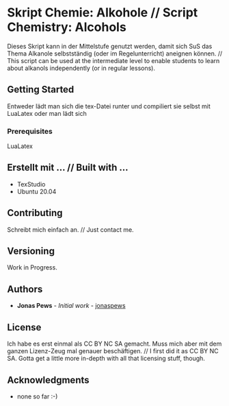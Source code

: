 # Skript Chemie: Alkohole // Script Chemistry: Alcohols

Dieses Skript kann in der Mittelstufe genutzt werden, damit sich SuS das Thema Alkanole selbstständig (oder im Regelunterricht) aneignen können. // This script can be used at the intermediate level to enable students to learn about alkanols independently (or in regular lessons).

## Getting Started

Entweder lädt man sich die tex-Datei runter und compiliert sie selbst mit LuaLatex oder man lädt sich 

### Prerequisites

LuaLatex

## Erstellt mit ... // Built with ...

* TexStudio
* Ubuntu 20.04

## Contributing

Schreibt mich einfach an. // Just contact me.

## Versioning

Work in Progress.

## Authors

* **Jonas Pews** - *Initial work* - [jonaspews](https://github.com/jonaspews)

## License

Ich habe es erst einmal als CC BY NC SA gemacht. Muss mich aber mit dem ganzen Lizenz-Zeug mal genauer beschäftigen. // I first did it as CC BY NC SA. Gotta get a little more in-depth with all that licensing stuff, though.


## Acknowledgments

* none so far :-)


